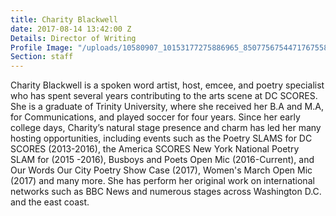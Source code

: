 ```yaml
---
title: Charity Blackwell
date: 2017-08-14 13:42:00 Z
Details: Director of Writing
Profile Image: "/uploads/10580907_10153177275886965_8507756754471767558_o.jpg"
Section: staff
---
```


Charity Blackwell is a spoken word artist, host, emcee, and poetry specialist who has spent several years contributing to the arts scene at DC SCORES. She is a graduate of Trinity University, where she received her B.A and M.A, for Communications, and played soccer for four years. Since her early college days, Charity’s natural stage presence and charm has led her many hosting opportunities, including events such as the Poetry SLAMS for DC SCORES (2013-2016), the America SCORES New York National Poetry SLAM for (2015 -2016), Busboys and Poets Open Mic (2016-Current), and Our Words Our City Poetry Show Case (2017), Women's March Open Mic (2017) and many more. She has perform her original work on international networks such as BBC News and numerous stages across Washington D.C. and the east coast. 